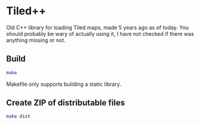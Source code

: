 # Tiled++

Old C++ library for loading Tiled maps, made 5 years ago as of today.
You should probably be wary of actually using it, I have not checked
if there was anything missing or not.

## Build
```sh
make
```

Makefile only supports building a static library.

## Create ZIP of distributable files
```sh
make dist
```
